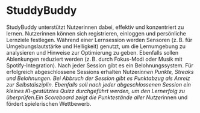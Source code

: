 # StuddyBuddy

StudyBuddy unterstützt Nutzerinnen dabei, effektiv und konzentriert zu lernen. Nutzerinnen können sich registrieren, einloggen und persönliche Lernziele festlegen.
Während einer Lernsession werden Sensoren (z. B. für Umgebungslautstärke und Helligkeit) genutzt, um die Lernumgebung zu analysieren und Hinweise zur Optimierung zu geben. Ebenfalls sollen Ablenkungen reduziert werden (z. B. durch Fokus-Modi oder Musik mit Spotify-Integration).
Nach jeder Session gibt es ein Belohnungssystem. Für erfolgreich abgeschlossene Sessions erhalten Nutzer*innen Punkte, Streaks und Belohnungen. Bei Abbruch der Session gibt es Punktabzug als Anreiz zur Selbstdisziplin. Ebenfalls soll nach jeder abgeschlossenen Session ein kleines KI-gestütztes Quizz durchgeführt werden, um den Lernerfolg zu überprüfen.Ein Scoreboard zeigt die Punktestände aller Nutzer*innen und fördert spielerischen Wettbewerb. 
